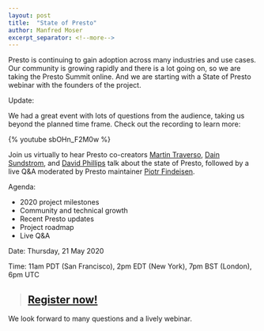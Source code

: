 ```yaml
---
layout: post
title:  "State of Presto"
author: Manfred Moser
excerpt_separator: <!--more-->
---
```


Presto is continuing to gain adoption across many industries and use cases. Our
community is growing rapidly and there is a lot going on, so we are taking the
Presto Summit online. And we are starting with a State of Presto webinar with
the founders of the project.

Update:

We had a great event with lots of questions from the audience, taking us beyond
the planned time frame. Check out the recording to learn more:

{% youtube sbOHn_F2M0w %}

<!--more-->

Join us virtually to hear Presto co-creators 
[Martin Traverso](https://github.com/martint),
[Dain Sundstrom](https://github.com/dain), and 
[David Phillips](https://github.com/electrum) talk about the state of Presto,
followed by a live Q&A moderated by Presto maintainer
[Piotr Findeisen](https://github.com/findepi). 

Agenda:

- 2020 project milestones
- Community and technical growth
- Recent Presto updates
- Project roadmap
- Live Q&A

Date: Thursday, 21 May 2020

Time: 11am PDT (San Francisco), 2pm EDT (New York), 7pm BST (London), 6pm UTC

> ## [Register now!](https://www.starburstdata.com/webinar-state-of-presto/?utm_campaign=Webinar%20-%20State%20of%20Presto%20-%202020%20-%20May&utm_source=prestosql&utm_medium=blog)

We look forward to many questions and a lively webinar.


